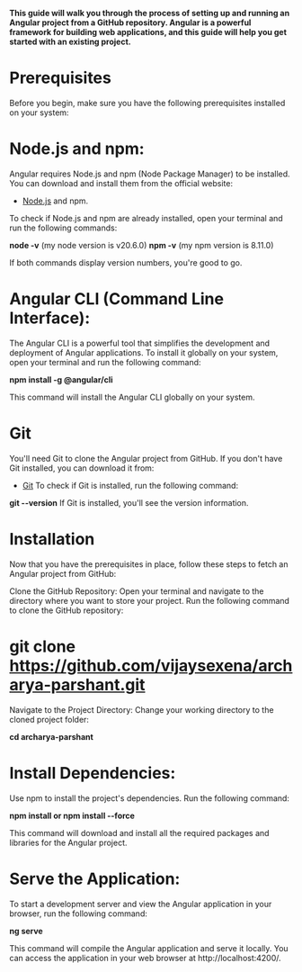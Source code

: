 **This guide will walk you through the process of setting up and running an Angular project from a GitHub repository. Angular is a powerful framework for building web applications, and this guide will help you get started with an existing project.**

# Prerequisites

Before you begin, make sure you have the following prerequisites installed on your system:

# Node.js and npm:

Angular requires Node.js and npm (Node Package Manager) to be installed. You can download and install them from the official website:

- [Node.js]("https://nodejs.org/dist/v20.8.0/node-v20.8.0-x64.msi") and npm.

To check if Node.js and npm are already installed, open your terminal and run the following commands:

**node -v** (my node version is v20.6.0)
**npm -v** (my npm version is 8.11.0)

If both commands display version numbers, you're good to go.

# Angular CLI (Command Line Interface):

The Angular CLI is a powerful tool that simplifies the development and deployment of Angular applications. To install it globally on your system, open your terminal and run the following command:

**npm install -g @angular/cli**

This command will install the Angular CLI globally on your system.

# Git

You'll need Git to clone the Angular project from GitHub. If you don't have Git installed, you can download it from:

- [Git]("https://git-scm.com/download/win")
  To check if Git is installed, run the following command:

**git --version**
If Git is installed, you'll see the version information.

# Installation

Now that you have the prerequisites in place, follow these steps to fetch an Angular project from GitHub:

Clone the GitHub Repository: Open your terminal and navigate to the directory where you want to store your project. Run the following command to clone the GitHub repository:

# git clone https://github.com/vijaysexena/archarya-parshant.git

Navigate to the Project Directory: Change your working directory to the cloned project folder:

**cd archarya-parshant**

# Install Dependencies:

Use npm to install the project's dependencies. Run the following command:

**npm install or npm install --force**

This command will download and install all the required packages and libraries for the Angular project.

# Serve the Application:

To start a development server and view the Angular application in your browser, run the following command:

**ng serve**

This command will compile the Angular application and serve it locally. You can access the application in your web browser at http://localhost:4200/.
